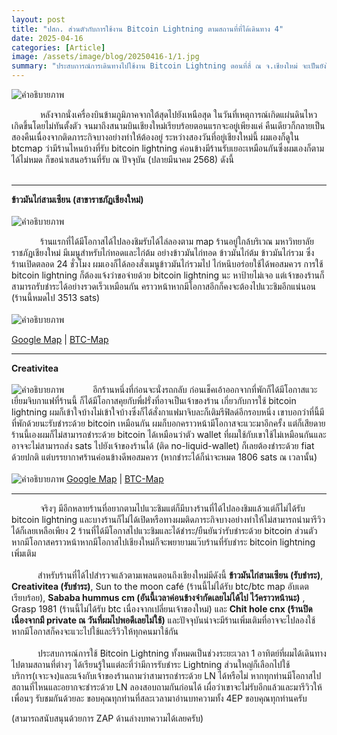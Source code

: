 ```yaml
---
layout: post
title: "ปสก. ส่วนตัวกับการใช้งาน Bitcoin Lightning ตามสถานที่ที่ได้เดินทาง 4"
date: 2025-04-16
categories: [Article]
image: /assets/image/blog/20250416-1/1.jpg
summary: "ประสบการณ์การเดินทางไปใช้งาน Bitcoin Lightning ตอนที่สี่ ณ จ.เชียงใหม่ จะเป็นยังไงติดตามกัน"
---
```


<img src="{{ '/assets/image/blog/20250416-1/1.jpg' | relative_url }}"
     alt="คำอธิบายภาพ"
     class="mx-auto rounded-xl mb-6"
     loading="lazy">

&ensp;&ensp;&ensp;&ensp;&ensp;&ensp; หลังจากนั่งเครื่องบินข้ามภูมิภาคจากใต้สุดไปยังเหนือสุด ในวันที่เหตุการณ์เกิดแผ่นดินไหวเกิดขึ้นโดยไม่ทันตั้งตัว จนมาถึงสนามบินเชียงใหม่เรียบร้อยตอนแรกจะอยู่เพียงแค่ คืนเดียวก็กลายเป็นสองคืนเนื่องจากติดภาระกิจบางอย่างทำให้ต้องอยู่ ระหว่างสองวันที่อยู่เชียงใหม่นี้ ผมเองก็ดูใน btcmap ว่ามีร้านไหนบ้างที่รับ bitcoin lightning ค่อนข้างมีร้านรับเยอะเหมือนกันซึ่งผมเองก็ตามได้ไม่หมด ก็ขอนำเสนอร้านที่รับ ณ ปัจจุบัน (ปลายมีนาคม 2568) ดังนี้
<br><br>

<hr class="my-5">

<b class="text-xl mb-2">ข้าวมันไก่สามเซียน (สาขาราชภัฏเชียงใหม่)</b>
<br><br>
<img src="{{ '/assets/image/blog/20250416-1/2.jpg' | relative_url }}"
     alt="คำอธิบายภาพ"
     class="mx-auto rounded-xl mb-6"
     loading="lazy">

&ensp;&ensp;&ensp;&ensp;&ensp;&ensp; ร้านแรกที่ได้มีโอกาสได้ไปลองชิมรับได้ไล่ลองตาม map ร้านอยู่ใกล้บริเวณ มหาวิทยาลัยราชภัฏเชียงใหม่ มีเมนูสำหรับไก่ทอดและไก่ต้ม อย่างข้าวมันไก่ทอด ข้าวมันไก่ต้ม ข้าวมันไก่รวม ซึ่งร้านเปิดตลอด 24 ชั่วโมง ผมเองก็ได้ลองสั่งเมนูข้าวมันไก่รวมไป ไก่หนึบอร่อยใช้ได้พอสมควร การใช้ bitcoin lightning ก็ต้องแจ้งว่าขอจ่ายด้วย bitcoin lightning นะ หาป้ายไม่เจอ แต่เจ้าของร้านก็สามารถรับชำระได้อย่างรวดเร็วเหมือนกัน คราวหน้าหากมีโอกาสอีกก็คงจะต้องไปแวะชิมอีกแน่นอน (ร้านนี้หมดไป 3513 sats)
<br><br>
<img src="{{ '/assets/image/blog/20250416-1/3.jpg' | relative_url }}"
     alt="คำอธิบายภาพ"
     class="mx-auto rounded-xl mb-6"
     loading="lazy">

<a href="https://maps.app.goo.gl/gAwJwzLREnKfTKcS8" target="_blank" class="rounded-sm bg-gray-400 px-2 py-2 text-white">Google Map</a> | 
<a href="https://btcmap.org/merchant/node:12695955103" target="_blank" class="rounded-sm px-2 py-2 bg-gray-400 text-white">BTC-Map</a>


<hr class="my-5">
<b class="text-xl mb-2">Creativitea</b>
<br><br>
<img src="{{ '/assets/image/blog/20250416-1/4.jpg' | relative_url }}"
     alt="คำอธิบายภาพ"
     class="mx-auto rounded-xl mb-6"
     loading="lazy">
&ensp;&ensp;&ensp;&ensp;&ensp;&ensp;อีกร้านหนึ่งที่ก่อนจะนั่งรถกลับ ก่อนเช็คเอ้าออกจากที่พักก็ได้มีโอกาสแวะเยี่ยมจิบกาแฟที่ร้านนี้ ก็ได้มีโอกาสคุยกับพี่ฝรั่งที่อาจเป็นเจ้าของร้าน เกี่ยวกับการใช้ bitcoin lightning ผมก็เข้าใจบ้างไม่เข้าใจบ้างซึ่งก็ได้สั่งกาแฟมาจิบละก็เติมรีฟิลด์อีกรอบหนึ่ง เขาบอกว่าที่นี้มีที่พักด้วยนะรับชำระด้วย bitcoin เหมือนกัน ผมก็บอกคราวหน้ามีโอกาสจะแวะมาอีกครั้ง แต่ก็เสียดายร้านนี้เองผมก็ไม่สามารถชำระด้วย bitcoin ได้เหมือนว่าตัว wallet ที่ผมใช้กับเขาใช้ไม่เหมือนกันและอาจจะไม่สามารถส่ง sats ไปยังเจ้าของร้านได้ (ติด no-liquid-wallet) ก็เลยต้องชำระด้วย fiat ด้วยปกติ แต่บรรยากาศร้านค่อนข้างดีพอสมควร (หากชำระได้ก็น่าจะหมด 1806 sats ณ เวลานั้น)
<br><br>
<img src="{{ '/assets/image/blog/20250416-1/5.jpg' | relative_url }}"
     alt="คำอธิบายภาพ"
     class="mx-auto rounded-xl mb-6"
     loading="lazy">
<a href="https://maps.app.goo.gl/hEQ8Vpu7nhX6EWTY6" target="_blank" class="rounded-sm bg-gray-400 px-2 py-2 text-white">Google Map</a> | 
<a href="https://btcmap.org/merchant/node:12620112808" target="_blank" class="rounded-sm px-2 py-2 bg-gray-400 text-white">BTC-Map</a>
<hr class="my-5">
&ensp;&ensp;&ensp;&ensp;&ensp;&ensp; จริงๆ มีอีกหลายร้านที่อยากตามไปแวะชิมแต่ก็มีบางร้านที่ได้ไปลองชิมแล้วแต่ก็ไม่ได้รับ bitcoin lightning และบางร้านก็ไม่ได้เปิดหรือทางผมติดภาระกิจบางอย่างทำให้ไม่สามารถนำมารีวิวได้ก็เลยเหลือเพียง 2 ร้านที่ได้มีโอกาสไปแวะชิมและได้ชำระ/ยืนยันว่ารับชำระด้วย bitcoin ส่วนตัวหากมีโอกาสคราวหน้าหากมีโอกาสไปเชียงใหม่ก็จะพยายามแว๊บร้านที่รับชำระ bitcoin lightning เพิ่มเติม
<br><br>
&ensp;&ensp;&ensp;&ensp;&ensp;&ensp;สำหรับร้านที่ได้ไปสำรวจแล้วตามเพลนตอนถึงเชียงใหม่มีดังนี้ <b>ข้าวมันไก่สามเซียน (รับชำระ)</b>, <b>Creativitea (รับชำระ)</b>, Sun to the moon café (ร้านนี้ไม่ได้รับ btc/btc map อับเดตเรียบร้อย), <b>Sababa hummus cm (อันนี้เวลาค่อนข้างจำกัดเลยไม่ได้ไป ไว้คราวหน้านะ)</b> , Grasp 1981 (ร้านนี้ไม่ได้รับ btc เนื่องจากเปลี่ยนเจ้าของใหม่) และ <b>Chit hole cnx (ร้านปิดเนื่องจากมี private ณ วันที่ผมไปพอดีเลยไม่ใช้)</b> และปัจจุบันน่าจะมีร้านเพิ่มเติมที่อาจจะไปลองใช้ หากมีโอกาสก็คงจะแวะไปใช้และรีวิวให้ทุกคนมาใช้กัน
<br><br>
&ensp;&ensp;&ensp;&ensp;&ensp;&ensp;ประสบการณ์การใช้ Bitcoin Lightning ทั้งหมดเป็นช่วงระยะเวลา 1 อาทิตย์ที่ผมได้เดินทางไปตามสถานที่ต่างๆ ได้เรียนรู้ในแต่ละที่ว่ามีการรับชำระ Lightning ส่วนใหญ่ก็เลือกไปใช้บริการ(เจาะจง)และแจ้งกับเจ้าของร้านถามว่าสามารถชำระด้วย LN ได้หรือไม่ หากทุกท่านมีโอกาสไปสถานที่ไหนและอยากจะชำระด้วย LN ลองสอบถามกันก่อนได้ เผื่อว่าเขาจะไม่รับอีกแล้วและมารีวิวให้เพื่อนๆ รับชมกันด้วยละ ขอบคุณทุกท่านที่สละเวลามาอ่านบทความทั้ง 4EP ขอบคุณทุกท่านครับ 

(สามารถสนับสนุนด้วยการ ZAP ด้านล่างบทความได้เลยครับ)
